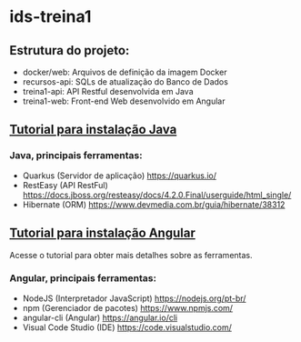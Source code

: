 # ids-treina1

## Estrutura do projeto:
- docker/web:	Arquivos de definição da imagem Docker
- recursos-api:	SQLs de atualização do Banco de Dados
- treina1-api: API Restful desenvolvida em Java
- treina1-web: Front-end Web desenvolvido em Angular

## [Tutorial para instalação Java](https://github.com/ordnaelmedeiros/ids-treina1/blob/master/treina1-api/README.md)

### Java, principais ferramentas:
- Quarkus (Servidor de aplicação) https://quarkus.io/
- RestEasy (API RestFul) https://docs.jboss.org/resteasy/docs/4.2.0.Final/userguide/html_single/
- Hibernate (ORM) https://www.devmedia.com.br/guia/hibernate/38312

## [Tutorial para instalação Angular](https://github.com/ordnaelmedeiros/ids-treina1/blob/master/treina1-web/README.md)

Acesse o tutorial para obter mais detalhes sobre as ferramentas.

### Angular, principais ferramentas:
- NodeJS (Interpretador JavaScript) https://nodejs.org/pt-br/ 
- npm (Gerenciador de pacotes) https://www.npmjs.com/
- angular-cli (Angular) https://angular.io/cli
- Visual Code Studio (IDE) https://code.visualstudio.com/
